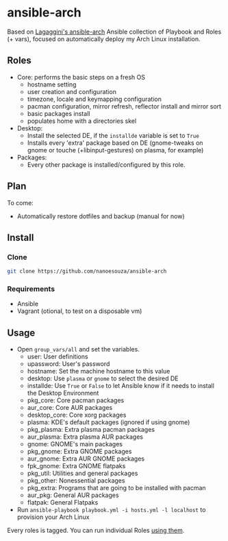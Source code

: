 # ansible-arch
Based on [Lagaggini's ansible-arch](https://github.com/lgaggini/ansible-arch)
Ansible collection of Playbook and Roles (+ vars), focused on automatically deploy my Arch Linux installation.

## Roles

* Core: performs the basic steps on a fresh OS
    * hostname setting
    * user creation and configuration
    * timezone, locale and keymapping configuration
    * pacman configuration, mirror refresh, reflector install and mirror sort
    * basic packages install
    * populates home with a directories skel
* Desktop:
    * Install the selected DE, if the `installde` variable is set to `True`
    * Installs every 'extra' package based on DE (gnome-tweaks on gnome or touche (+libinput-gestures) on plasma, for example)
* Packages:
    * Every other package is installed/configured by this role.

## Plan
To come:
* Automatically restore dotfiles and backup (manual for now)

## Install
### Clone
```bash
git clone https://github.com/nanoesouza/ansible-arch
```

### Requirements

* Ansible
* Vagrant (otional, to test on a disposable vm)

## Usage
* Open `group_vars/all` and set the variables. 
   * user: User definitions
   * upassword: User's password
   * hostname: Set the machine hostname to this value
   * desktop: Use `plasma` or `gnome` to select the desired DE
   * installde: Use `True` or `False` to let Ansible know if it needs to install the Desktop Environment
   * pkg_core: Core pacman packages
   * aur_core: Core AUR packages
   * desktop_core: Core xorg packages
   * plasma: KDE's default packages (ignored if using gnome)
   * pkg_plasma: Extra plasma pacman packages
   * aur_plasma: Extra plasma AUR packages
   * gnome: GNOME's main packages
   * pkg_gnome: Extra GNOME packages
   * aur_gnome: Extra AUR GNOME packages
   * fpk_gnome: Extra GNOME flatpaks
   * pkg_util: Utilities and general packages
   * pkg_other: Nonessential packages 
   * pkg_extra: Programs that are going to be installed with pacman
   * aur_pkg: General AUR packages
   * flatpak: General Flatpaks
* Run `ansible-playbook playbook.yml -i hosts.yml -l localhost` to provision your Arch Linux

Every roles is tagged. You can run individual Roles [using them](https://docs.ansible.com/ansible/latest/user_guide/playbooks_tags.html).
